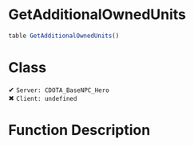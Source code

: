 # GetAdditionalOwnedUnits
```js	
table GetAdditionalOwnedUnits()
```
# Class
✔ `Server: CDOTA_BaseNPC_Hero`  
✖ `Client: undefined`  

# Function Description

